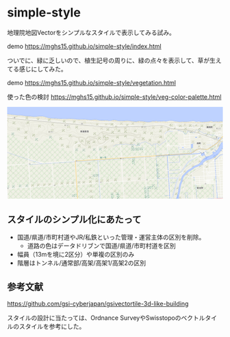 # simple-style
地理院地図Vectorをシンプルなスタイルで表示してみる試み。

demo https://mghs15.github.io/simple-style/index.html

ついでに、緑に乏しいので、植生記号の周りに、緑の点々を表示して、草が生えてる感じにしてみた。

demo https://mghs15.github.io/simple-style/vegetation.html

使った色の検討 https://mghs15.github.io/simple-style/veg-color-palette.html

![植生記号の周りに、緑の点々を表示したイメージ](veg-sample.png "植生記号の周りに、緑の点々を表示したイメージ")

## スタイルのシンプル化にあたって
* 国道/県道/市町村道やJR/私鉄といった管理・運営主体の区別を削除。
  * 道路の色はデータドリブンで国道/県道/市町村道を区別
* 幅員（13mを境に2区分）や単複の区別のみ
* 階層はトンネル/通常部/高架/高架1/高架2の区別

## 参考文献
https://github.com/gsi-cyberjapan/gsivectortile-3d-like-building

スタイルの設計に当たっては、Ordnance SurveyやSwisstopoのベクトルタイルのスタイルを参考にした。
